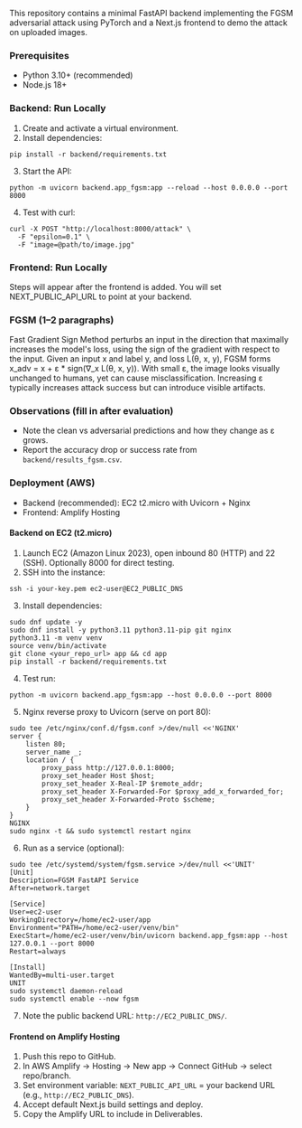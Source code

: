 This repository contains a minimal FastAPI backend implementing the FGSM adversarial attack using PyTorch and a Next.js frontend to demo the attack on uploaded images.

### Prerequisites
- Python 3.10+ (recommended)
- Node.js 18+

### Backend: Run Locally
1. Create and activate a virtual environment.
2. Install dependencies:
```
pip install -r backend/requirements.txt
```
3. Start the API:
```
python -m uvicorn backend.app_fgsm:app --reload --host 0.0.0.0 --port 8000
```
4. Test with curl:
```
curl -X POST "http://localhost:8000/attack" \
  -F "epsilon=0.1" \
  -F "image=@path/to/image.jpg"
```

### Frontend: Run Locally
Steps will appear after the frontend is added. You will set NEXT_PUBLIC_API_URL to point at your backend.

### FGSM (1–2 paragraphs)
Fast Gradient Sign Method perturbs an input in the direction that maximally increases the model's loss, using the sign of the gradient with respect to the input. Given an input x and label y, and loss L(θ, x, y), FGSM forms x_adv = x + ε * sign(∇_x L(θ, x, y)). With small ε, the image looks visually unchanged to humans, yet can cause misclassification. Increasing ε typically increases attack success but can introduce visible artifacts.

### Observations (fill in after evaluation)
- Note the clean vs adversarial predictions and how they change as ε grows.
- Report the accuracy drop or success rate from `backend/results_fgsm.csv`.

### Deployment (AWS)
- Backend (recommended): EC2 t2.micro with Uvicorn + Nginx
- Frontend: Amplify Hosting

#### Backend on EC2 (t2.micro)
1) Launch EC2 (Amazon Linux 2023), open inbound 80 (HTTP) and 22 (SSH). Optionally 8000 for direct testing.
2) SSH into the instance:
```
ssh -i your-key.pem ec2-user@EC2_PUBLIC_DNS
```
3) Install dependencies:
```
sudo dnf update -y
sudo dnf install -y python3.11 python3.11-pip git nginx
python3.11 -m venv venv
source venv/bin/activate
git clone <your_repo_url> app && cd app
pip install -r backend/requirements.txt
```
4) Test run:
```
python -m uvicorn backend.app_fgsm:app --host 0.0.0.0 --port 8000
```
5) Nginx reverse proxy to Uvicorn (serve on port 80):
```
sudo tee /etc/nginx/conf.d/fgsm.conf >/dev/null <<'NGINX'
server {
    listen 80;
    server_name _;
    location / {
        proxy_pass http://127.0.0.1:8000;
        proxy_set_header Host $host;
        proxy_set_header X-Real-IP $remote_addr;
        proxy_set_header X-Forwarded-For $proxy_add_x_forwarded_for;
        proxy_set_header X-Forwarded-Proto $scheme;
    }
}
NGINX
sudo nginx -t && sudo systemctl restart nginx
```
6) Run as a service (optional):
```
sudo tee /etc/systemd/system/fgsm.service >/dev/null <<'UNIT'
[Unit]
Description=FGSM FastAPI Service
After=network.target

[Service]
User=ec2-user
WorkingDirectory=/home/ec2-user/app
Environment="PATH=/home/ec2-user/venv/bin"
ExecStart=/home/ec2-user/venv/bin/uvicorn backend.app_fgsm:app --host 127.0.0.1 --port 8000
Restart=always

[Install]
WantedBy=multi-user.target
UNIT
sudo systemctl daemon-reload
sudo systemctl enable --now fgsm
```
7) Note the public backend URL: `http://EC2_PUBLIC_DNS/`.

#### Frontend on Amplify Hosting
1) Push this repo to GitHub.
2) In AWS Amplify → Hosting → New app → Connect GitHub → select repo/branch.
3) Set environment variable: `NEXT_PUBLIC_API_URL` = your backend URL (e.g., `http://EC2_PUBLIC_DNS`).
4) Accept default Next.js build settings and deploy.
5) Copy the Amplify URL to include in Deliverables.


